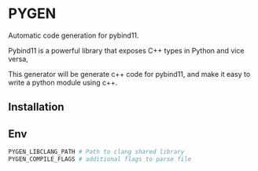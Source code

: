 # PYGEN

Automatic code generation for pybind11.

Pybind11 is a powerful library that exposes C++ types in Python and vice versa, 

This generator will be generate c++ code for pybind11, and make it easy to
write a python module using c++.

## Installation


## Env

```bash
PYGEN_LIBCLANG_PATH # Path to clang shared library
PYGEN_COMPILE_FLAGS # additional flags to parse file
```
